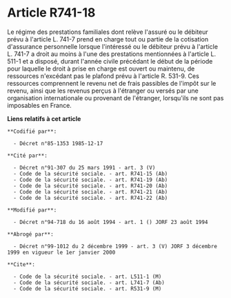 # Article R741-18

Le régime des prestations familiales dont relève l'assuré ou le débiteur prévu à l'article L. 741-7 prend en charge tout ou
partie de la cotisation d'assurance personnelle lorsque l'intéressé ou le débiteur prévu à l'article L. 741-7 a droit au
moins à l'une des prestations mentionnées à l'article L. 511-1 et a disposé, durant l'année civile précédant le début de la
période pour laquelle le droit à prise en charge est ouvert ou maintenu, de ressources n'excédant pas le plafond prévu à
l'article R. 531-9. Ces ressources comprennent le revenu net de frais passibles de l'impôt sur le revenu, ainsi que les
revenus perçus à l'étranger ou versés par une organisation internationale ou provenant de l'étranger, lorsqu'ils ne sont pas
imposables en France.

**Liens relatifs à cet article**

	**Codifié par**:

	  - Décret n°85-1353 1985-12-17

	**Cité par**:

	  - Décret n°91-307 du 25 mars 1991 - art. 3 (V)
	  - Code de la sécurité sociale. - art. R741-15 (Ab)
	  - Code de la sécurité sociale. - art. R741-19 (Ab)
	  - Code de la sécurité sociale. - art. R741-20 (Ab)
	  - Code de la sécurité sociale. - art. R741-21 (Ab)
	  - Code de la sécurité sociale. - art. R741-22 (Ab)

	**Modifié par**:

	  - Décret n°94-718 du 16 août 1994 - art. 1 () JORF 23 août 1994

	**Abrogé par**:

	  - Décret n°99-1012 du 2 décembre 1999 - art. 3 (V) JORF 3 décembre 1999 en vigueur le 1er janvier 2000

	**Cite**:

	  - Code de la sécurité sociale. - art. L511-1 (M)
	  - Code de la sécurité sociale. - art. L741-7 (Ab)
	  - Code de la sécurité sociale. - art. R531-9 (M)
